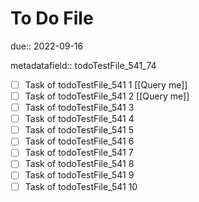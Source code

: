 # To Do File

due:: 2022-09-16

metadatafield:: todoTestFile_541_74

- [ ] Task of todoTestFile_541 1 [[Query me]]
- [ ] Task of todoTestFile_541 2 [[Query me]]
- [ ] Task of todoTestFile_541 3
- [ ] Task of todoTestFile_541 4
- [ ] Task of todoTestFile_541 5
- [ ] Task of todoTestFile_541 6
- [ ] Task of todoTestFile_541 7
- [ ] Task of todoTestFile_541 8
- [ ] Task of todoTestFile_541 9
- [ ] Task of todoTestFile_541 10
